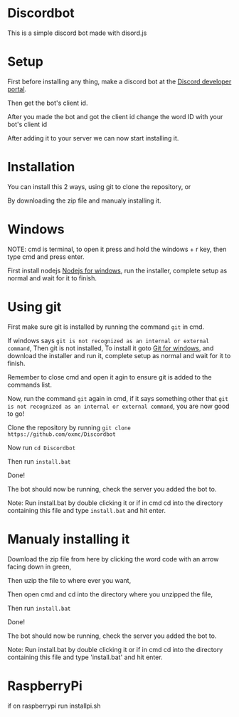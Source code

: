 # Discordbot

This is a simple discord bot made with disord.js

# Setup

First before installing any thing, make a discord bot at the <a href="https://discord.com/developers/applications">Discord developer portal</a>.

Then get the bot's client id.

After you made the bot and got the client id change the word ID with your bot's client id



After adding it to your server we can now start installing it.

# Installation

You can install this 2 ways, using git to clone the repository, or

By downloading the zip file and manualy installing it.

# Windows

NOTE: cmd is terminal, to open it press and hold the windows + r key, then type cmd and press enter.

First install nodejs <a href="https://nodejs.org">Nodejs for windows</a>, run the installer, complete setup as normal and wait for it to finish.


# Using git

First make sure git is installed by running the command `git` in cmd.

If windows says `git is not recognized as an internal or external command`, Then git is not installed,
To install it goto <a href="">Git for windows</a>, and download the installer and run it, complete setup as normal and wait for it to finish.

Remember to close cmd and open it agin to ensure git is added to the commands list.

Now, run the command `git` again in cmd, if it says something other that `git is not recognized as an internal or external command`, you are now good to go!

Clone the repository by running `git clone https://github.com/oxmc/Discordbot`

Now run `cd Discordbot`

Then run `install.bat`

Done!

The bot should now be running, check the server you added the bot to.

Note: Run install.bat by double clicking it or if in cmd cd into the directory containing this file and type `install.bat` and hit enter.

# Manualy installing it

Download the zip file from here by clicking the word code with an arrow facing down in green,

Then uzip the file to where ever you want,

Then open cmd and cd into the directory where you unzipped the file,

Then run `install.bat`

Done!

The bot should now be running, check the server you added the bot to.

Note: Run install.bat by double clicking it or if in cmd cd into the directory containing this file and type 'install.bat' and hit enter.

# RaspberryPi

if on raspberrypi run installpi.sh
